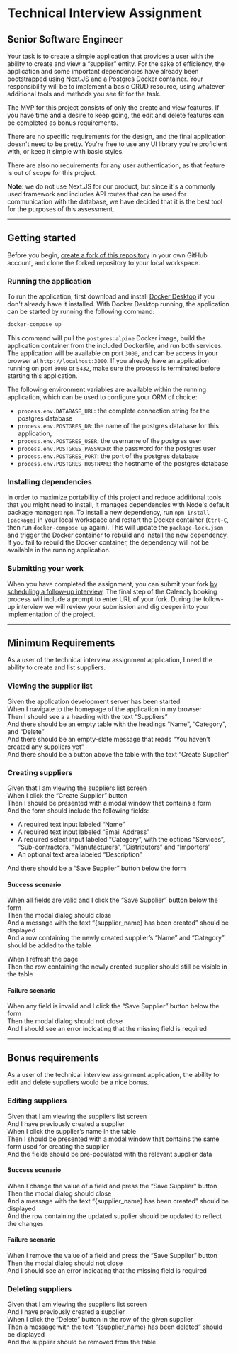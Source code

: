 # Technical Interview Assignment

## Senior Software Engineer

Your task is to create a simple application that provides a user with the ability to create and view a “supplier” entity. For the sake of efficiency, the application and some important dependencies have already been bootstrapped using Next.JS and a Postgres Docker container. Your responsibility will be to implement a basic CRUD resource, using whatever additional tools and methods you see fit for the task.

The MVP for this project consists of only the create and view features. If you have time and a desire to keep going, the edit and delete features can be completed as bonus requirements.

There are no specific requirements for the design, and the final application doesn't need to be pretty. You're free to use any UI library you're proficient with, or keep it simple with basic styles.

There are also no requirements for any user authentication, as that feature is out of scope for this project.

**Note**: we do not use Next.JS for our product, but since it's a commonly used framework and includes API routes that can be used for communication with the database, we have decided that it is the best tool for the purposes of this assessment.

---

## Getting started

Before you begin, [create a fork of this repository](https://github.com/p6technologies/technical-assessment/fork) in your own GitHub account, and clone the forked repository to your local workspace.

### Running the application

To run the application, first download and install [Docker Desktop](https://www.docker.com/products/docker-desktop/) if you don't already have it installed. With Docker Desktop running, the application can be started by running the following command:

```bash
docker-compose up
```

This command will pull the `postgres:alpine` Docker image, build the application container from the included Dockerfile, and run both services. The application will be available on port `3000`, and can be access in your browser at `http://localhost:3000`. If you already have an application running on port `3000` or `5432`, make sure the process is terminated before starting this application.

The following environment variables are available within the running application, which can be used to configure your ORM of choice:

- `process.env.DATABASE_URL`: the complete connection string for the postgres database
- `process.env.POSTGRES_DB`: the name of the postgres database for this application,
- `process.env.POSTGRES_USER`: the username of the postgres user
- `process.env.POSTGRES_PASSWORD`: the password for the postgres user
- `process.env.POSTGRES_PORT`: the port of the postgres database
- `process.env.POSTGRES_HOSTNAME`: the hostname of the postgres database

### Installing dependencies

In order to maximize portability of this project and reduce additional tools that you might need to install, it manages dependencies with Node's default package manager: `npm`. To install a new dependency, run `npm install [package]` in your local workspace and restart the Docker container (`Ctrl-C`, then run `docker-compose up` again). This will update the `package-lock.json` and trigger the Docker container to rebuild and install the new dependency. If you fail to rebuild the Docker container, the dependency will not be available in the running application.

### Submitting your work

When you have completed the assignment, you can submit your fork [by scheduling a follow-up interview](https://calendly.com/andrew-hite/technical-interview). The final step of the Calendly booking process will include a prompt to enter URL of your fork. During the follow-up interview we will review your submission and dig deeper into your implementation of the project.

---

## Minimum Requirements

As a user of the technical interview assignment application, I need the ability to create and list suppliers.

### Viewing the supplier list

Given the application development server has been started\
When I navigate to the homepage of the application in my browser\
Then I should see a a heading with the text “Suppliers”\
And there should be an empty table with the headings “Name”, “Category”, and “Delete”\
And there should be an empty-slate message that reads “You haven’t created any suppliers yet”\
And there should be a button above the table with the text “Create Supplier”

### Creating suppliers

Given that I am viewing the suppliers list screen\
When I click the “Create Supplier” button\
Then I should be presented with a modal window that contains a form\
And the form should include the following fields:

- A required text input labeled “Name”
- A required text input labeled “Email Address”
- A required select input labeled “Category”, with the options “Services”, “Sub-contractors, “Manufacturers”, “Distributors” and “Importers”
- An optional text area labeled “Description”

And there should be a “Save Supplier” button below the form

#### Success scenario

When all fields are valid and I click the “Save Supplier” button below the form\
Then the modal dialog should close\
And a message with the text “{supplier_name} has been created” should be displayed\
And a row containing the newly created supplier’s “Name” and “Category” should be added to the table

When I refresh the page\
Then the row containing the newly created supplier should still be visible in the table

#### Failure scenario

When any field is invalid and I click the “Save Supplier” button below the form\
Then the modal dialog should not close\
And I should see an error indicating that the missing field is required

---

## Bonus requirements

As a user of the technical interview assignment application, the ability to edit and delete suppliers would be a nice bonus.

### Editing suppliers

Given that I am viewing the suppliers list screen\
And I have previously created a supplier\
When I click the supplier’s name in the table\
Then I should be presented with a modal window that contains the same form used for creating the supplier\
And the fields should be pre-populated with the relevant supplier data

#### Success scenario

When I change the value of a field and press the “Save Supplier” button\
Then the modal dialog should close\
And a message with the text “{supplier_name} has been created” should be displayed\
And the row containing the updated supplier should be updated to reflect the changes

#### Failure scenario

When I remove the value of a field and press the “Save Supplier” button\
Then the modal dialog should not close\
And I should see an error indicating that the missing field is required

### Deleting suppliers

Given that I am viewing the suppliers list screen\
And I have previously created a supplier\
When I click the “Delete” button in the row of the given supplier\
Then a message with the text “{supplier_name} has been deleted” should be displayed\
And the supplier should be removed from the table

